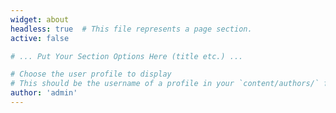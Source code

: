 ```yaml
---
widget: about
headless: true  # This file represents a page section.
active: false

# ... Put Your Section Options Here (title etc.) ...

# Choose the user profile to display
# This should be the username of a profile in your `content/authors/` folder.
author: 'admin'
---
```

